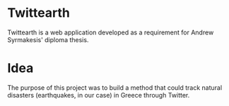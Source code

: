 # Twittearth
Twittearth is a web application developed as a requirement for Andrew Syrmakesis' diploma thesis.
# Idea
The purpose of this project was to build a method that could track natural disasters (earthquakes, in our case) in Greece through Twitter.
